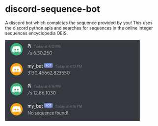 # discord-sequence-bot
A discord bot which completes the sequence provided by you! This uses the discord python apis and searches for sequences in the online integer sequences encyclopedia OEIS.

![bot-image](bot.png)